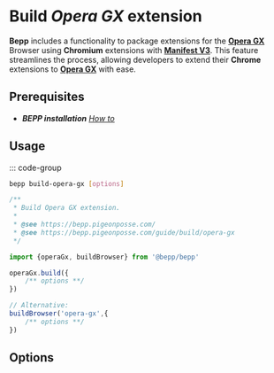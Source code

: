 # Build _Opera GX_ extension

**Bepp** includes a functionality to package extensions for the [**Opera GX**](https://www.opera.com/) Browser using **Chromium** extensions with [**Manifest V3**](https://developer.chrome.com/docs/extensions/reference/manifest). This feature streamlines the process, allowing developers to extend their **Chrome** extensions to [**Opera GX**](https://www.opera.com/) with ease.

## Prerequisites

- **__BEPP_ installation_** [_How to_](/guide/getting-started#installation)

## Usage

::: code-group

```bash
bepp build-opera-gx [options]
```

```js
/**
 * Build Opera GX extension.
 * 
 * @see https://bepp.pigeonposse.com/
 * @see https://bepp.pigeonposse.com/guide/build/opera-gx
 */

import {operaGx, buildBrowser} from '@bepp/bepp'

operaGx.build({
    /** options **/
})

// Alternative:
buildBrowser('opera-gx',{
    /** options **/
})
```

## Options

<!--@include: ../../partials/build-browser-chromium-input.md-->
<!--@include: ../../partials/build-browser-shared.md-->
<!--@include: ../../partials/options-shared.md-->

